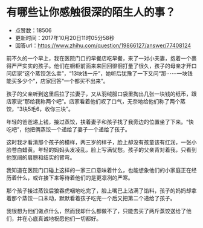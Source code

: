 # 有哪些让你感触很深的陌生人的事？
- 点赞数：18506
- 更新时间：2017年10月20日11时05分58秒
- 回答url：https://www.zhihu.com/question/19866127/answer/77408124
<body>
 <p data-pid="AxVt6PBL">前不久的一个早上，我在医院门口的早餐店吃早餐，来了一对小夫妻，抱着一个裹得严严实实的孩子。他们在橱柜前面来来回回徘徊打量了很久，孩子的母亲才开口问店家“这个蒸饺怎么卖”，“13块钱一斤”，她听后犹豫了一下又问“那⋯⋯一块钱能买多少个”，店家回答“一个都买不出来”。</p>
 <p data-pid="oR9fZVsw">孩子的父亲听到这里后拉了拉妻子，又从羽绒服口袋里掏出几张一块钱的纸币，跟店家说“那给我称两个吧”。店家看着他们叹了口气，无奈地给他们称了两个蒸饺，“3块5毛6，收你三块”。</p>
 <p data-pid="sud5m18L">年轻的爸爸递上钱，接过蒸饺，扶着妻子和孩子找了我旁边的位置坐了下来。“快吃吧”，他把俩蒸饺一个递给了妻子一个递给了孩子。</p>
 <p data-pid="_xe5jsJd">这时我才看清那个孩子的模样，两三岁的样子，脸上却没有孩童该有红润，一张小脸苍白蜡黄。年轻的妈妈头发凌乱，脸上写满忧愁。孩子的父亲背对着我，只看到他宽阔的肩膀和结实的臂弯。</p>
 <p data-pid="8n1QpFJD">我知道在医院门口碰上这样的一家三口意味着什么，也能想象他们的小家庭正在经历着什么，或许接下来等待着他们的是更凛冽的严寒。</p>
 <p data-pid="KIQZ3pkw">那个孩子接过蒸饺后狼吞虎咽地吃完了，脸上嘴巴上沾满了馅料，孩子的妈妈却拿着那个蒸饺一口未动，默默看着孩子吃完一个后又把第二个递给了孩子。</p>
 <p data-pid="oxVDmSdB">我很想为他们做点什么，然而我却什么都做不了，只能去买了两斤蒸饺送给了他们，并在心底真诚地祝愿他们一切都好。</p>
</body>